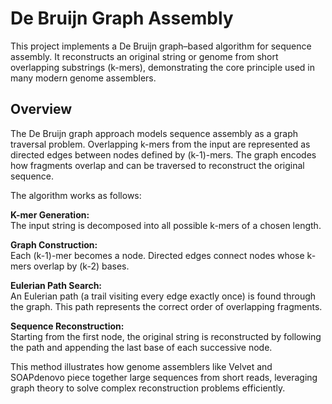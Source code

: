 # De Bruijn Graph Assembly

This project implements a De Bruijn graph–based algorithm for sequence assembly. It reconstructs an original string or genome from short overlapping substrings (k-mers), demonstrating the core principle used in many modern genome assemblers.

## Overview
The De Bruijn graph approach models sequence assembly as a graph traversal problem. Overlapping k-mers from the input are represented as directed edges between nodes defined by (k-1)-mers. The graph encodes how fragments overlap and can be traversed to reconstruct the original sequence.

The algorithm works as follows:

**K-mer Generation:**  
The input string is decomposed into all possible k-mers of a chosen length.

**Graph Construction:**  
Each (k-1)-mer becomes a node. Directed edges connect nodes whose k-mers overlap by (k-2) bases.

**Eulerian Path Search:**  
An Eulerian path (a trail visiting every edge exactly once) is found through the graph. This path represents the correct order of overlapping fragments.

**Sequence Reconstruction:**  
Starting from the first node, the original string is reconstructed by following the path and appending the last base of each successive node.

This method illustrates how genome assemblers like Velvet and SOAPdenovo piece together large sequences from short reads, leveraging graph theory to solve complex reconstruction problems efficiently.
